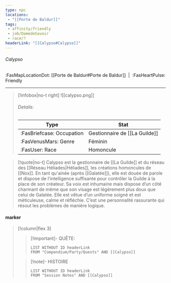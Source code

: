 ```yaml
---
type: npc
locations:
 - "[[Porte de Baldur]]"
tags:
 - affinity/friendly
 - job/DamedeSavoir
 - race/?
headerLink: "[[Calypso#Calypso]]"
---
```

###### Calypso
<span class="sub2">:FasMapLocationDot: [[Porte de Baldur#Porte de Baldur]]&nbsp;&nbsp;|&nbsp;&nbsp;:FasHeartPulse: Friendly </span>
___

> [!infobox|no-t right]
> ![[calypso.png]]
> ###### Details:
> | Type | Stat |
> | ---- | ---- |
> | :FasBriefcase: Occupation |  Gestionnaire de [[La Guilde]] |
> | :FasVenusMars: Genre | Féminin |
> | :FasUser: Race | Homoncule |
<span class="clearfix"></span>

> [!quote|no-t]
>Calypso est la gestionnaire de [[La Guilde]] et du réseau des [[Réseau Héliades|Héliades]], les créations homoncules de [[Nox]].  En tant qu'ainée (après [[Galatée]]), elle est douée de parole et dispose de l’intelligence suffisante pour contrôler la Guilde à la place de son créateur. Sa voix est inhumaine mais dispose d’un côté charmant de même que son visage est légèrement plus doux que celui de Galatée. Elle est vêtue d’un uniforme soigné et est méticuleuse, calme et réfléchie. C’est une personnalité rassurante qui résout les problèmes de manière logique.

#### marker
> [!column|flex 3]
>> [!important]- QUÊTE:
>>```dataview
>>LIST WITHOUT ID headerLink
>>FROM "Compendium/Party/Quests" AND [[Calypso]]
>
>>[!note]- HISTOIRE
>>```dataview
>>LIST WITHOUT ID headerLink
>>FROM "Session Notes" AND [[Calypso]]
